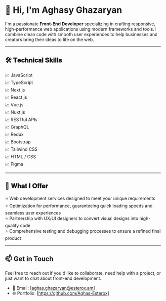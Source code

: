 # 👋 Hi, I'm Aghasy Ghazaryan

I'm a passionate **Front-End Developer** specializing in crafting responsive, high-performance web applications using modern frameworks and tools. I combine clean code with smooth user experiences to help businesses and creators bring their ideas to life on the web.

---

## 🛠 𝐓𝐞𝐜𝐡𝐧𝐢𝐜𝐚𝐥 𝐒𝐤𝐢𝐥𝐥𝐬

📈 JavaScript  
📈 TypeScript  
📈 Next.js  
📈 React.js  
📈 Vue.js  
📈 Nuxt.js  
📈 RESTful APIs  
📈 GraphQL  
📈 Redux  
📈 Bootstrap  
📈 Tailwind CSS  
📈 HTML / CSS  
📈 Figma

---

## 💼 𝐖𝐡𝐚𝐭 𝐈 𝐎𝐟𝐟𝐞𝐫

⭐️ Web development services designed to meet your unique requirements  
⭐️ Optimization for performance, guaranteeing quick loading speeds and seamless user experiences  
⭐️ Partnership with UX/UI designers to convert visual designs into high-quality code  
⭐️ Comprehensive testing and debugging processes to ensure a refined final product

---

## 📫 Get in Touch

Feel free to reach out if you'd like to collaborate, need help with a project, or just want to chat about front-end development.

- 📧 Email: [aghas.ghazaryan@esterox.am]
- 🌐 Portfolio: [https://github.com/Aghas-Esterox]


